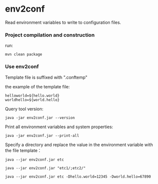 # env2conf
Read environment variables to write to configuration files.


### Project compilation and construction

run:

```
mvn clean package
```

### Use env2conf

Template file is suffixed with ".conftemp"

the example of the template file:

```
helloworld=${hello.world}
worldhello=${world.hello}
```

Query tool version:

```
java -jar env2conf.jar --version
```

Print all environment variables and system properties:

```
java -jar env2conf.jar --print-all
```

Specify a directory and replace the value in the environment variable with the file template：

```
java --jar env2conf.jar etc

java --jar env2conf.jar "etc1/;etc2/"

java --jar env2conf.jar etc -Dhello.world=12345 -Dworld.hello=67890

```
